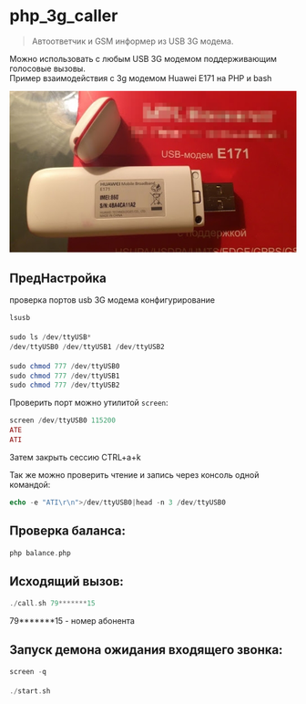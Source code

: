 # php_3g_caller
> Автоответчик и GSM информер из USB 3G модема.

Можно использовать c любым USB 3G модемом поддерживающим голосовые вызовы.
<br/>
Пример взаимодействия с 3g модемом Huawei E171 на PHP и bash

![image](https://github.com/sw3nlab/php_3g_caller/blob/master/unnamed.jpg)

## ПредНастройка 
проверка портов usb 3G модема конфигурирование
```php
lsusb

sudo ls /dev/ttyUSB*
/dev/ttyUSB0 /dev/ttyUSB1 /dev/ttyUSB2

sudo chmod 777 /dev/ttyUSB0
sudo chmod 777 /dev/ttyUSB1
sudo chmod 777 /dev/ttyUSB2
```
Проверить порт можно утилитой `screen`:
```php
screen /dev/ttyUSB0 115200
ATE
ATI
```
Затем закрыть сессию CTRL+a+k

Так же можно проверить чтение и запись через консоль одной командой:
```php
echo -e "ATI\r\n">/dev/ttyUSB0|head -n 3 /dev/ttyUSB0
```


## Проверка баланса:
```php
php balance.php
```

## Исходящий вызов: 
```php
./call.sh 79*******15
```
79*******15 - номер абонента


## Запуск демона ожидания входящего звонка:
```php
screen -q

./start.sh
```


